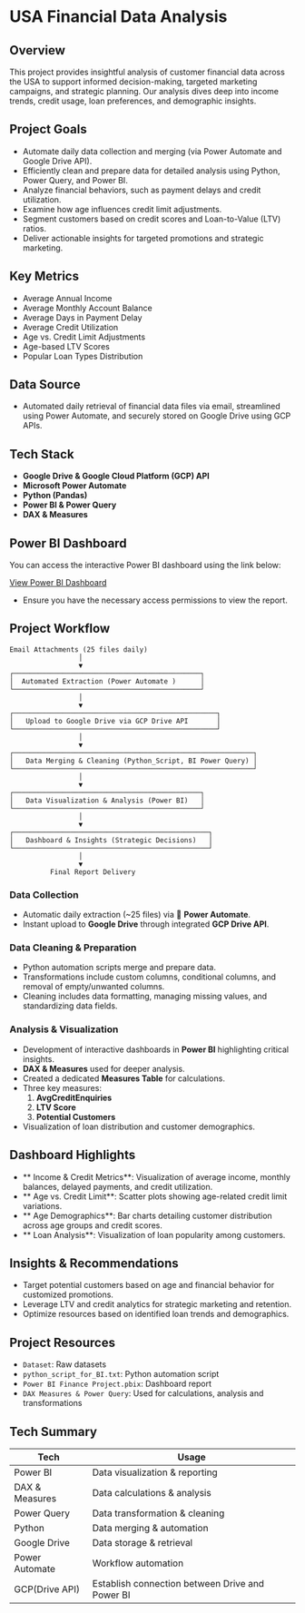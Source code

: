 # USA Financial Data Analysis

##  Overview
This project provides insightful analysis of customer financial data across the USA to support informed decision-making, targeted marketing campaigns, and strategic planning. Our analysis dives deep into income trends, credit usage, loan preferences, and demographic insights.

##  Project Goals
- Automate daily data collection and merging (via Power Automate and Google Drive API).
- Efficiently clean and prepare data for detailed analysis using Python, Power Query, and Power BI.
- Analyze financial behaviors, such as payment delays and credit utilization.
- Examine how age influences credit limit adjustments.
- Segment customers based on credit scores and Loan-to-Value (LTV) ratios.
- Deliver actionable insights for targeted promotions and strategic marketing.

##  Key Metrics
- Average Annual Income
- Average Monthly Account Balance
- Average Days in Payment Delay
- Average Credit Utilization
- Age vs. Credit Limit Adjustments
- Age-based LTV Scores
- Popular Loan Types Distribution

##  Data Source
- Automated daily retrieval of financial data files via email, streamlined using Power Automate, and securely stored on Google Drive using GCP APIs.

##  Tech Stack
- **Google Drive & Google Cloud Platform (GCP) API**
- **Microsoft Power Automate**
- **Python (Pandas)**
- **Power BI & Power Query**
- **DAX & Measures**

##  Power BI Dashboard

You can access the interactive Power BI dashboard using the link below:

[View Power BI Dashboard](https://app.powerbi.com/reportEmbed?reportId=5fcee971-5ee4-47e0-a5a2-a327ca34e7e8&autoAuth=true&ctid=2efd699a-1922-4e69-b601-108008d28a2e)
 
- Ensure you have the necessary access permissions to view the report.

##  Project Workflow

```plaintext
Email Attachments (25 files daily)
                 │
                 ▼
┌──────────────────────────────────────────────┐
│  Automated Extraction (Power Automate )      │
└──────────────────────────────────────────────┘
                 │
                 ▼
┌──────────────────────────────────────────────────┐
│   Upload to Google Drive via GCP Drive API       │
└──────────────────────────────────────────────────┘
                 │
                 ▼
┌───────────────────────────────────────────────────────────┐
│   Data Merging & Cleaning (Python_Script, BI Power Query) │
└───────────────────────────────────────────────────────────┘
                 │
                 ▼
┌──────────────────────────────────────────────┐
│   Data Visualization & Analysis (Power BI)   │
└──────────────────────────────────────────────┘
                 │
                 ▼
┌────────────────────────────────────────────────┐
│   Dashboard & Insights (Strategic Decisions)   │
└────────────────────────────────────────────────┘
                 │
                 ▼
          Final Report Delivery
```



###  Data Collection
- Automatic daily extraction (~25 files) via 📧 **Power Automate**.
- Instant upload to  **Google Drive** through integrated **GCP Drive API**.

###  Data Cleaning & Preparation
- Python automation scripts merge and prepare data.
- Transformations include custom columns, conditional columns, and removal of empty/unwanted columns.
- Cleaning includes data formatting, managing missing values, and standardizing data fields.

###  Analysis & Visualization
- Development of interactive dashboards in  **Power BI** highlighting critical insights.
- **DAX & Measures** used for deeper analysis.
- Created a dedicated **Measures Table** for calculations.
- Three key measures:
  1. **AvgCreditEnquiries** 
  2. **LTV Score** 
  3. **Potential Customers** 
- Visualization of loan distribution and customer demographics.

##  Dashboard Highlights
- ** Income & Credit Metrics**: Visualization of average income, monthly balances, delayed payments, and credit utilization.
- ** Age vs. Credit Limit**: Scatter plots showing age-related credit limit variations.
- ** Age Demographics**: Bar charts detailing customer distribution across age groups and credit scores.
- ** Loan Analysis**: Visualization of loan popularity among customers.

##  Insights & Recommendations
- Target potential customers based on age and financial behavior for customized promotions.
- Leverage LTV and credit analytics for strategic marketing and retention.
- Optimize resources based on identified loan trends and demographics.

##  Project Resources
- `Dataset`: Raw datasets
- `python_script_for_BI.txt`: Python automation script
- `Power BI Finance Project.pbix`: Dashboard report
- `DAX Measures & Power Query`: Used for calculations, analysis and transformations

##  Tech Summary
| Tech              | Usage                           |
|-------------------|---------------------------------|
| Power BI       | Data visualization & reporting  |
| DAX & Measures | Data calculations & analysis    |
| Power Query    | Data transformation & cleaning |
| Python         | Data merging & automation      |
| Google Drive   | Data storage & retrieval        |
| Power Automate | Workflow automation             |
| GCP(Drive API) | Establish connection between Drive and Power BI|

